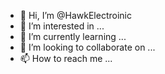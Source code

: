 - 👋 Hi, I’m @HawkElectroinic
- 👀 I’m interested in ...
- 🌱 I’m currently learning ...
- 💞️ I’m looking to collaborate on ...
- 📫 How to reach me ...

<!---
HawkElectroinic/HawkElectroinic is a ✨ special ✨ repository because its `README.md` (this file) appears on your GitHub profile.
You can click the Preview link to take a look at your changes.
--->
